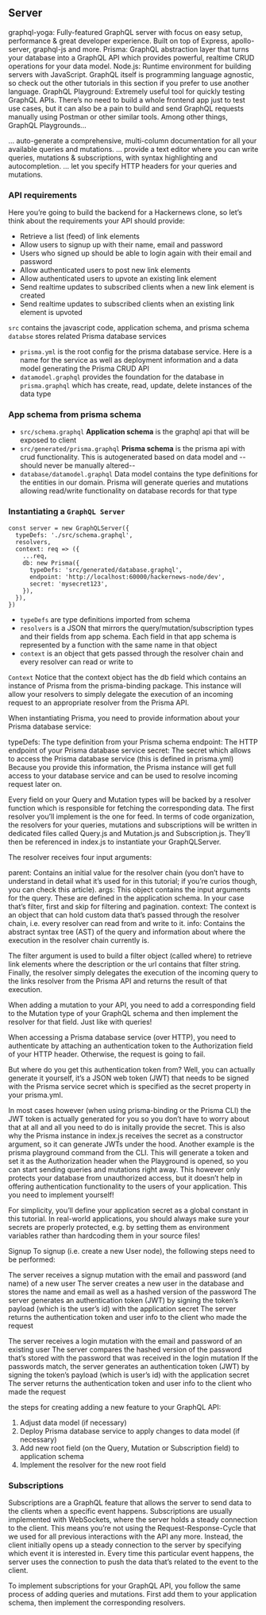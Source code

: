 ## Server

graphql-yoga: Fully-featured GraphQL server with focus on easy setup, performance & great developer experience. Built on top of Express, apollo-server, graphql-js and more.
Prisma: GraphQL abstraction layer that turns your database into a GraphQL API which provides powerful, realtime CRUD operations for your data model.
Node.js: Runtime environment for building servers with JavaScript. GraphQL itself is programming language agnostic, so check out the other tutorials in this section if you prefer to use another language.
GraphQL Playground: Extremely useful tool for quickly testing GraphQL APIs. There’s no need to build a whole frontend app just to test use cases, but it can also be a pain to build and send GraphQL requests manually using Postman or other similar tools. Among other things, GraphQL Playgrounds…

… auto-generate a comprehensive, multi-column documentation for all your available queries and mutations.
… provide a text editor where you can write queries, mutations & subscriptions, with syntax highlighting and autocompletion.
… let you specify HTTP headers for your queries and mutations.

### API requirements
Here you’re going to build the backend for a Hackernews clone, so let’s think about the requirements your API should provide:

- Retrieve a list (feed) of link elements
- Allow users to signup up with their name, email and password
- Users who signed up should be able to login again with their email and password
- Allow authenticated users to post new link elements
- Allow authenticated users to upvote an existing link element
- Send realtime updates to subscribed clients when a new link element is created
- Send realtime updates to subscribed clients when an existing link element is upvoted

`src` contains the javascript code, application schema, and prisma schema
`databse` stores related Prisma database services
- `prisma.yml` is the root config for the prisma database service. Here is a name for the service as well as deployment information and a data model generating the Prisma CRUD API
- `datamodel.graphql` provides the foundation for the database in `prisma.graphql` which has create, read, update, delete instances of the data type

### App schema from prisma schema
- `src/schema.graphql` **Application schema** is the graphql api that will be exposed to client
- `src/generated/prisma.graphql` **Prisma schema** is the prisma api with crud functionality. This is autogenerated based on data model and --should never be manually altered--
- `database/datamodel.graphql` Data model contains the type definitions for the entities in our domain. Prisma will generate queries and mutations allowing read/write functionality on database records for that type

### Instantiating a `GraphQL Server`
```
const server = new GraphQLServer({
  typeDefs: './src/schema.graphql',
  resolvers,
  context: req => ({
    ...req,
    db: new Prisma({
      typeDefs: 'src/generated/database.graphql',
      endpoint: 'http://localhost:60000/hackernews-node/dev',
      secret: 'mysecret123',
    }),
  }),
})
```

- `typeDefs` are type definitions imported from schema
- `resolvers` is a JSON that mirrors the query/mutation/subscription types and their fields from app schema. Each field in that app schema is represented by a function with the same name in that object
- `context` is an object that gets passed through the resolver chain and every resolver can read or write to 

`Context` Notice that the context object has the db field which contains an instance of Prisma from the prisma-binding package. This instance will allow your resolvers to simply delegate the execution of an incoming request to an appropriate resolver from the Prisma API.

When instantiating Prisma, you need to provide information about your Prisma database service:

typeDefs: The type definition from your Prisma schema
endpoint: The HTTP endpoint of your Prisma database service
secret: The secret which allows to access the Prisma database service (this is defined in prisma.yml)
Because you provide this information, the Prisma instance will get full access to your database service and can be used to resolve incoming request later on.

Every field on your Query and Mutation types will be backed by a resolver function which is responsible for fetching the corresponding data. The first resolver you’ll implement is the one for feed.
In terms of code organization, the resolvers for your queries, mutations and subscriptions will be written in dedicated files called Query.js and Mutation.js and Subscription.js. They’ll then be referenced in index.js to instantiate your GraphQLServer.

The resolver receives four input arguments:

parent: Contains an initial value for the resolver chain (you don’t have to understand in detail what it’s used for in this tutorial; if you’re curios though, you can check this article).
args: This object contains the input arguments for the query. These are defined in the application schema. In your case that’s filter, first and skip for filtering and pagination.
context: The context is an object that can hold custom data that’s passed through the resolver chain, i.e. every resolver can read from and write to it.
info: Contains the abstract syntax tree (AST) of the query and information about where the execution in the resolver chain currently is.

The filter argument is used to build a filter object (called where) to retrieve link elements where the description or the url contains that filter string.
Finally, the resolver simply delegates the execution of the incoming query to the links resolver from the Prisma API and returns the result of that execution.

When adding a mutation to your API, you need to add a corresponding field to the Mutation type of your GraphQL schema and then implement the resolver for that field. Just like with queries!

When accessing a Prisma database service (over HTTP), you need to authenticate by attaching an authentication token to the Authorization field of your HTTP header. Otherwise, the request is going to fail.

But where do you get this authentication token from? Well, you can actually generate it yourself, it’s a JSON web token (JWT) that needs to be signed with the Prisma service secret which is specified as the secret property in your prisma.yml.

In most cases however (when using prisma-binding or the Prisma CLI) the JWT token is actually generated for you so you don’t have to worry about that at all and all you need to do is initally provide the secret. This is also why the Prisma instance in index.js receives the secret as a constructor argument, so it can generate JWTs under the hood. Another example is the prisma playground command from the CLI. This will generate a token and set it as the Authorization header when the Playground is opened, so you can start sending queries and mutations right away.
This however only protects your database from unauthorized access, but it doesn’t help in offering authentication functionality to the users of your application. This you need to implement yourself!

For simplicity, you’ll define your application secret as a global constant in this tutorial. In real-world applications, you should always make sure your secrets are properly protected, e.g. by setting them as environment variables rather than hardcoding them in your source files!

Signup
To signup (i.e. create a new User node), the following steps need to be performed:

The server receives a signup mutation with the email and password (and name) of a new user
The server creates a new user in the database and stores the name and email as well as a hashed version of the password
The server generates an authentication token (JWT) by signing the token’s payload (which is the user’s id) with the application secret
The server returns the authentication token and user info to the client who made the request

The server receives a login mutation with the email and password of an existing user
The server compares the hashed version of the password that’s stored with the password that was received in the login mutation
If the passwords match, the server generates an authentication token (JWT) by signing the token’s payload (which is user’s id) with the application secret
The server returns the authentication token and user info to the client who made the request


the steps for creating adding a new feature to your GraphQL API:

1. Adjust data model (if necessary)
2. Deploy Prisma database service to apply changes to data model (if necessary)
3. Add new root field (on the Query, Mutation or Subscription field) to application schema
4. Implement the resolver for the new root field

### Subscriptions
Subscriptions are a GraphQL feature that allows the server to send data to the clients when a specific event happens. Subscriptions are usually implemented with WebSockets, where the server holds a steady connection to the client. This means you’re not using the Request-Response-Cycle that we used for all previous interactions with the API any more. Instead, the client initially opens up a steady connection to the server by specifying which event it is interested in. Every time this particular event happens, the server uses the connection to push the data that’s related to the event to the client.

To implement subscriptions for your GraphQL API, you follow the same process of adding queries and mutations. First add them to your application schema, then implement the corresponding resolvers.